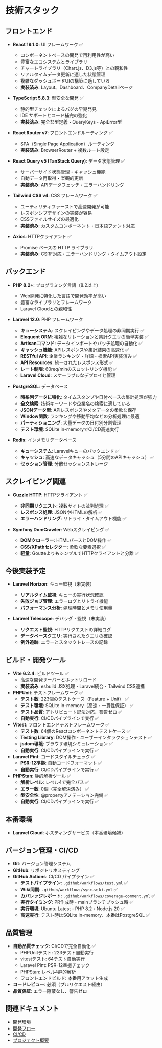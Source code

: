 # 技術スタック

## フロントエンド

- **React 19.1.0**: UI フレームワーク ✅
  - コンポーネントベースの開発で再利用性が高い
  - 豊富なエコシステムとライブラリ
  - チャートライブラリ（Chart.js、D3.js等）との親和性
  - リアルタイムデータ更新に適した状態管理
  - 複雑なダッシュボードUIの構築に適している
  - **実装済み**: Layout、Dashboard、CompanyDetailページ

- **TypeScript 5.8.3**: 型安全な開発 ✅
  - 静的型チェックによるバグの早期発見
  - IDE サポートとコード補完の強化
  - **実装済み**: 完全な型定義・QueryKeys・ApiError型

- **React Router v7**: フロントエンドルーティング ✅
  - SPA（Single Page Application）ルーティング
  - **実装済み**: BrowserRouter + 複数ルート設定

- **React Query v5 (TanStack Query)**: データ状態管理 ✅
  - サーバーサイド状態管理・キャッシュ機能
  - 自動データ再取得・楽観的更新
  - **実装済み**: APIデータフェッチ・エラーハンドリング

- **Tailwind CSS v4**: CSS フレームワーク ✅
  - ユーティリティファーストで高速開発が可能
  - レスポンシブデザインの実装が容易
  - CSSファイルサイズの最適化
  - **実装済み**: カスタムコンポーネント・日本語フォント対応

- **Axios**: HTTPクライアント ✅
  - Promise ベースの HTTP ライブラリ
  - **実装済み**: CSRF対応・エラーハンドリング・タイムアウト設定

## バックエンド

- **PHP 8.2+**: プログラミング言語（8.2以上）
  - Web開発に特化した言語で開発効率が高い
  - 豊富なライブラリとフレームワーク
  - Laravel Cloudとの親和性

- **Laravel 12.0**: PHP フレームワーク
  - **キューシステム**: スクレイピングやデータ処理の非同期実行 ✅
  - **Eloquent ORM**: 複雑なリレーションと集計クエリの簡単実装 ✅
  - **Artisanコマンド**: データインポートやバッチ処理の自動化 ✅
  - **キャッシュ機能**: APIレスポンスや集計結果の高速化 ✅
  - **RESTful API**: 企業ランキング・詳細・検索API実装済み ✅
  - **API Resources**: 統一されたレスポンス形式 ✅
  - **レート制限**: 60req/minのスロットリング機能 ✅
  - **Laravel Cloud**: スケーラブルなデプロイと管理

- **PostgreSQL**: データベース
  - **時系列データに特化**: タイムスタンプや日付ベースの集計処理が強力
  - **全文検索**: 技術キーワードや企業名の検索に適している
  - **JSONデータ型**: APIレスポンスやメタデータの柔軟な保存
  - **Window関数**: ランキングや移動平均などの分析処理に最適
  - **パーティショニング**: 大量データの日付別分割管理
  - **テスト環境**: SQLite in-memoryでCI/CD高速実行

- **Redis**: インメモリデータベース
  - **キューシステム**: Laravelキューのバックエンド ✅
  - **キャッシュ**: 高速なデータキャッシュ（5分間のAPIキャッシュ） ✅
  - **セッション管理**: 分散セッションストレージ

## スクレイピング関連

- **Guzzle HTTP**: HTTPクライアント ✅
  - **非同期リクエスト**: 複数サイトの並列処理 ✅
  - **レスポンス処理**: JSONやHTMLの解析 ✅
  - **エラーハンドリング**: リトライ・タイムアウト機能 ✅

- **Symfony DomCrawler**: Webスクレイピング ✅
  - **DOMクローラー**: HTMLパースとDOM操作 ✅
  - **CSS/XPathセレクター**: 柔軟な要素選択 ✅
  - **軽量**: GoutteよりもシンプルでHTTPクライアントと分離 ✅

## 今後実装予定

- **Laravel Horizon**: キュー監視（未実装）
  - **リアルタイム監視**: キューの実行状況確認
  - **失敗ジョブ管理**: エラーログとリトライ機能
  - **パフォーマンス分析**: 処理時間とメモリ使用量

- **Laravel Telescope**: デバッグ・監視（未実装）
  - **リクエスト監視**: HTTPリクエストの詳細ログ
  - **データベースクエリ**: 実行されたクエリの確認
  - **例外追跡**: エラーとスタックトレースの記録

## ビルド・開発ツール

- **Vite 6.2.4**: ビルドツール ✅
  - 高速な開発サーバーとホットリロード
  - **実装済み**: esbuild JSX処理・Laravel統合・Tailwind CSS連携
- **PHPUnit**: テストフレームワーク ✅
  - **テスト数**: 223個のテストケース（Feature + Unit） ✅
  - **テスト環境**: SQLite in-memory（高速・一貫性保証） ✅
  - **テスト品質**: アトリビュート記法対応、警告ゼロ ✅
  - **自動実行**: CI/CDパイプラインで実行 ✅
- **Vitest**: フロントエンドテストフレームワーク ✅
  - **テスト数**: 64個のReactコンポーネントテストケース ✅
  - **Testing Library**: DOM操作・ユーザーインタラクションテスト ✅
  - **jsdom環境**: ブラウザ環境シミュレーション ✅
  - **自動実行**: CI/CDパイプラインで実行 ✅
- **Laravel Pint**: コードスタイルチェック ✅
  - **PSR-12準拠**: 自動コードフォーマット ✅
  - **自動実行**: CI/CDパイプラインで実行 ✅
- **PHPStan**: 静的解析ツール ✅
  - **解析レベル**: レベル4で完全パス ✅
  - **エラー数**: 0個（完全解決済み） ✅
  - **型安全性**: @propertyアノテーション完備 ✅
  - **自動実行**: CI/CDパイプラインで実行 ✅

## 本番環境

- **Laravel Cloud**: ホスティングサービス（本番環境候補）

## バージョン管理・CI/CD

- **Git**: バージョン管理システム
- **GitHub**: リポジトリホスティング
- **GitHub Actions**: CI/CD パイプライン ✅
  - **テストパイプライン**: `.github/workflows/test.yml` ✅
  - **Wiki同期**: `.github/workflows/sync-wiki.yml` ✅
  - **カバレッジレポート**: `.github/workflows/coverage-comment.yml` ✅
  - **実行タイミング**: PR作成時・mainブランチプッシュ時 ✅
  - **実行環境**: Ubuntu Latest・PHP 8.2・Node.js 20 ✅
  - **高速実行**: テスト時はSQLite in-memory、本番はPostgreSQL ✅

## 品質管理

- **自動品質チェック**: CI/CDで完全自動化 ✅
  - PHPUnitテスト: 223テスト自動実行
  - vitestテスト: 64テスト自動実行
  - Laravel Pint: PSR-12準拠チェック
  - PHPStan: レベル4静的解析
  - フロントエンドビルド: 本番用アセット生成
- **コードレビュー**: 必須（プルリクエスト経由）
- **品質保証**: エラー隠蔽なし、警告ゼロ

## 関連ドキュメント

- [開発環境](開発環境)
- [開発フロー](開発フロー)
- [CI/CD](CI-CD)
- [プロジェクト概要](プロジェクト概要)